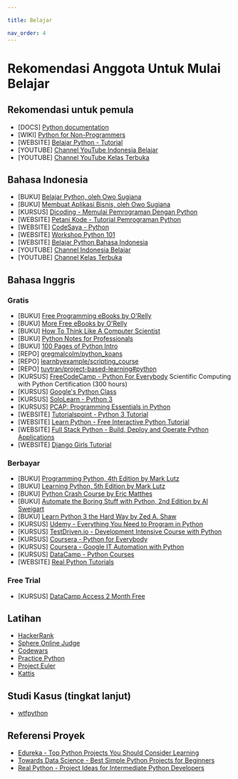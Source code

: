 ```yaml
---

title: Belajar

nav_order: 4
---
```


# Rekomendasi Anggota Untuk Mulai Belajar

## Rekomendasi untuk pemula

- [DOCS] [Python documentation](https://docs.python.org/3/)
- [WIKI] [Python for Non-Programmers](https://wiki.python.org/moin/BeginnersGuide/NonProgrammers)
- [WEBSITE] [Belajar Python - Tutorial](https://belajarpython.com/tutorial/apa-itu-python)
- [YOUTUBE] [Channel YouTube Indonesia Belajar](https://www.youtube.com/IndonesiaBelajarKomputer)
- [YOUTUBE] [Channel YouTube Kelas Terbuka](https://www.youtube.com/KelasTerbuka)

## Bahasa Indonesia

- [BUKU] [Belajar Python, oleh Owo Sugiana](http://indorey.blogspot.co.id/2015/12/buku-belajar-python-dalam-bahasa.html)
- [BUKU] [Membuat Aplikasi Bisnis, oleh Owo Sugiana](https://drive.google.com/file/d/0B_ZKePry36BiczFBbWVCSGlab2M/edit)
- [KURSUS] [Dicoding - Memulai Pemrograman Dengan Python](https://www.dicoding.com/academies/86)
- [WEBSITE] [Petani Kode - Tutorial Pemrograman Python](https://www.petanikode.com/tutorial/python/)
- [WEBSITE] [CodeSaya - Python](https://codesaya.com/python/)
- [WEBSITE] [Workshop Python 101](https://sakti.github.io/python101/)
- [WEBSITE] [Belajar Python Bahasa Indonesia](https://sekolahkoding.com/track/belajar-python-bahasa-indonesia)
- [YOUTUBE] [Channel Indonesia Belajar](https://www.youtube.com/IndonesiaBelajarKomputer)
- [YOUTUBE] [Channel Kelas Terbuka](https://www.youtube.com/KelasTerbuka)

## Bahasa Inggris

### Gratis

- [BUKU] [Free Programming eBooks by O'Relly](https://www.oreilly.com/programming/free/)
- [BUKU] [More Free eBooks by O'Relly](https://www.oreilly.com/free/reports.html)
- [BUKU] [How To Think Like A Computer Scientist](http://openbookproject.net/thinkcs/python/english3e/)
- [BUKU] [Python Notes for Professionals](https://books.goalkicker.com/PythonBook/)
- [BUKU] [100 Pages of Python Intro](https://learnbyexample.github.io/100_page_python_intro/introduction.html)
- [REPO] [gregmalcolm/python_koans](https://github.com/gregmalcolm/python_koans)
- [REPO] [learnbyexample/scripting_course](https://github.com/learnbyexample/scripting_course/blob/master/Python_curated_resources.md)
- [REPO] [tuvtran/project-based-learning#python](https://github.com/tuvtran/project-based-learning#python)
- [KURSUS] [FreeCodeCamp - Python For Everybody](https://www.freecodecamp.org/learn/) Scientific Computing with Python Certification (300 hours)
- [KURSUS] [Google's Python Class](https://developers.google.com/edu/python)
- [KURSUS] [SoloLearn - Python 3](https://www.sololearn.com/Course/Python/)
- [KURSUS] [PCAP: Programming Essentials in Python](https://www.netacad.com/courses/programming/pcap-programming-essentials-python)
- [WEBSITE] [Tutorialspoint - Python 3 Tutorial](https://www.tutorialspoint.com/python3/)
- [WEBSITE] [Learn Python - Free Interactive Python Tutorial](https://www.learnpython.org)
- [WEBSITE] [Full Stack Python - Build, Deploy and Operate Python Applications](https://www.fullstackpython.com/)
- [WEBSITE] [Django Girls Tutorial](https://tutorial.djangogirls.org/en/)

### Berbayar

- [BUKU] [Programming Python, 4th Edition by Mark Lutz](https://learning.oreilly.com/library/view/programming-python-4th/9781449398712/)
- [BUKU] [Learning Python, 5th Edition by Mark Lutz](https://learning.oreilly.com/library/view/learning-python-5th/9781449355722/)
- [BUKU] [Python Crash Course by Eric Matthes](https://learning.oreilly.com/library/view/python-crash-course/9781457197185/)
- [BUKU] [Automate the Boring Stuff with Python, 2nd Edition by Al Sweigart](https://nostarch.com/automatestuff2)
- [BUKU] [Learn Python 3 the Hard Way by Zed A. Shaw](https://learnpythonthehardway.org)
- [KURSUS] [Udemy - Everything You Need to Program in Python ](https://www.udemy.com/the-python-bible/)
- [KURSUS] [TestDriven.io - Development Intensive Course with Python](https://testdriven.io/courses/)
- [KURSUS] [Coursera - Python for Everybody](https://www.coursera.org/specializations/python)
- [KURSUS] [Coursera - Google IT Automation with Python](https://www.coursera.org/professional-certificates/google-it-automation)
- [KURSUS] [DataCamp - Python Courses](https://learn.datacamp.com/courses/tech:python)
- [WEBSITE] [Real Python Tutorials](https://realpython.com)

### Free Trial
- [KURSUS] [DataCamp Access 2 Month Free](https://t.me/pythonID/155334)

## Latihan

- [HackerRank](https://www.hackerrank.com/domains/python)
- [Sphere Online Judge](https://www.spoj.com/)
- [Codewars](https://www.codewars.com/kata/search/python?q=&&beta=false)
- [Practice Python](https://www.practicepython.org/)
- [Project Euler](https://projecteuler.net/)
- [Kattis](https://open.kattis.com/)

## Studi Kasus (tingkat lanjut)
- [wtfpython](https://github.com/satwikkansal/wtfpython) 

## Referensi Proyek

- [Edureka - Top Python Projects You Should Consider Learning](https://www.edureka.co/blog/python-projects/)
- [Towards Data Science - Best Simple Python Projects for Beginners](https://towardsdatascience.com/best-small-python-projects-to-do-e0e3276ad465)
- [Real Python - Project Ideas for Intermediate Python Developers](https://realpython.com/intermediate-python-project-ideas/)
